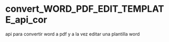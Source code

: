# convert_WORD_PDF_EDIT_TEMPLATE_api_cor
api para convertir word a pdf y a la vez editar una plantilla word
